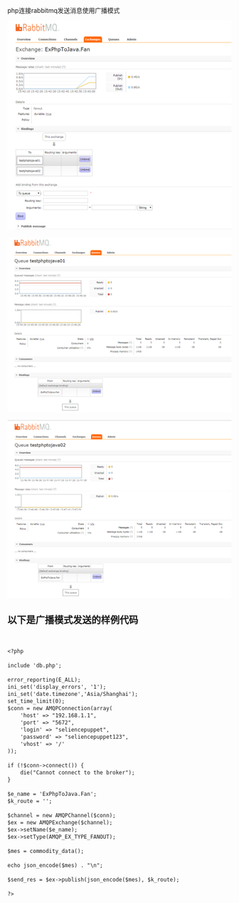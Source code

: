 
php连接rabbitmq发送消息使用广播模式

![rabbitmq](pic/rabbitmq04.png)

![rabbitmq](pic/rabbitmq05.png)

![rabbitmq](pic/rabbitmq06.png)

## 以下是广播模式发送的样例代码

<br>

```SendMessagePhpToJavaFanout.php
<?php

include 'db.php';

error_reporting(E_ALL);
ini_set('display_errors', '1');
ini_set('date.timezone','Asia/Shanghai'); 
set_time_limit(0);
$conn = new AMQPConnection(array(
    'host' => "192.168.1.1",
    'port' => "5672",
    'login' => "seliencepuppet",
    'password' => "seliencepuppet123",
    'vhost' => '/'
));

if (!$conn->connect()) {
    die("Cannot connect to the broker");
}

$e_name = 'ExPhpToJava.Fan';
$k_route = '';

$channel = new AMQPChannel($conn);
$ex = new AMQPExchange($channel);
$ex->setName($e_name);
$ex->setType(AMQP_EX_TYPE_FANOUT);

$mes = commodity_data();

echo json_encode($mes) . "\n";

$send_res = $ex->publish(json_encode($mes), $k_route);

?>
```
